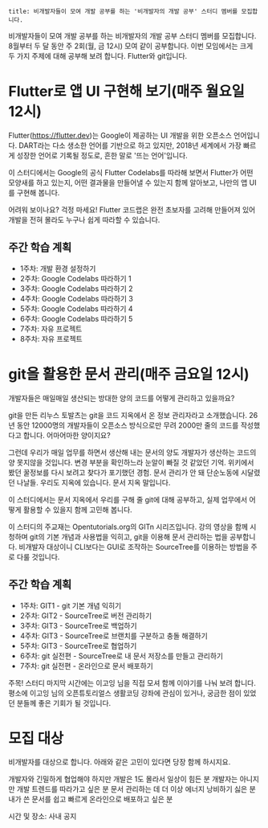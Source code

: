 ```
title: 비개발자들이 모여 개발 공부를 하는 '비개발자의 개발 공부' 스터디 멤버를 모집합니다.
```

비개발자들이 모여 개발 공부를 하는 비개발자의 개발 공부 스터디 멤버를 모집합니다. 
​
8월부터 두 달 동안 주 2회(월, 금 12시) 모여 같이 공부합니다.
이번 모임에서는 크게 두 가지 주제에 대해 공부해 보려 합니다. Flutter와 git입니다. 

# Flutter로 앱 UI 구현해 보기(매주 월요일 12시)

Flutter(https://flutter.dev)는 Google이 제공하는 UI 개발을 위한 오픈소스 언어입니다. DART라는 다소 생소한 언어를 기반으로 하고 있지만, 2018년 세계에서 가장 빠르게 성장한 언어로 기록될 정도로, 흔한 말로 '뜨는 언어'입니다.

이 스터디에서는 Google의 공식 Flutter Codelabs를 따라해 보면서 Flutter가 어떤 모양새를 하고 있는지, 어떤 결과물을 만들어낼 수 있는지 함께 알아보고, 나만의 앱 UI를 구현해 봅니다. 

어려워 보이나요? 걱정 마세요! Flutter 코드랩은 완전 초보자를 고려해 만들어져 있어 개발을 전혀 몰라도 누구나 쉽게 따라할 수 있습니다.  

## 주간 학습 계획

- 1주차: 개발 환경 설정하기
- 2주차: Google Codelabs 따라하기 1
- 3주차: Google Codelabs 따라하기 2
- 4주차: Google Codelabs 따라하기 3
- 5주차: Google Codelabs 따라하기 4
- 6주차: Google Codelabs 따라하기 5
- 7주차: 자유 프로젝트
- 8주차: 자유 프로젝트

# git을 활용한 문서 관리(매주 금요일 12시)

개발자들은 매일매일 생산되는 방대한 양의 코드를 어떻게 관리하고 있을까요? 

git을 만든 리누스 토발츠는 git을 코드 지옥에서 온 정보 관리자라고 소개했습니다. 26년 동안 12000명의 개발자들이 오픈소스 방식으로만 무려 2000만 줄의 코드를 작성했다고 합니다. 어마어마한 양이지요? 

그런데 우리가 매일 업무를 하면서 생산해 내는 문서의 양도 개발자가 생산하는 코드의 양 못지않을 것입니다. 변경 부분을 확인하느라 눈알이 빠질 것 같았던 기억. 위키에서 봤던 꿀정보를 다시 보려고 찾다가 포기했던 경험. 문서 관리가 안 돼 단순노동에 시달렸던 나날들. 우리도 지옥에 있습니다. 문서 지옥 말입니다.

이 스터디에서는 문서 지옥에서 우리를 구해 줄 git에 대해 공부하고, 실제 업무에서 어떻게 활용할 수 있을지 함께 고민해 봅니다. 

이 스터디의 주교재는 Opentutorials.org의 GITn 시리즈입니다. 강의 영상을 함께 시청하며 git의 기본 개념과 사용법을 익히고, git을 이용해 문서 관리하는 법을 공부합니다. 비개발자 대상이니 CLI보다는 GUI로 조작하는 SourceTree를 이용하는 방법을 주로 다룰 것입니다.

## 주간 학습 계획

- 1주차: GIT1 - git 기본 개념 익히기 
- 2주차: GIT2 - SourceTree로 버전 관리하기
- 3주차: GIT3 - SourceTree로 백업하기
- 4주차: GIT3 - SourceTree로 브랜치를 구분하고 충돌 해결하기
- 5주차: GIT3 - SourceTree로 협업하기
- 6주차: git 실전편 - SourceTree로 내 문서 저장소를 만들고 관리하기
- 7주차: git 실전편 - 온라인으로 문서 배포하기

주목! 스터디 마지막 시간에는 이고잉 님을 직접 모셔 함께 이야기를 나눠 보려 합니다.
​평소에 이고잉 님의 오픈튜토리얼스 생활코딩 강좌에 관심이 있거나, 궁금한 점이 있었던 분들께 좋은 기회가 될 것입니다.​
​
​
# 모집 대상

비개발자를 대상으로 합니다. 아래와 같은 고민이 있다면 당장 함께 하시지요. 

개발자와 긴밀하게 협업해야 하지만 개발은 1도 몰라서 일상이 힘든 분
개발자는 아니지만 개발 트렌드를 따라가고 싶은 분
문서 관리하는 데 더 이상 에너지 낭비하기 싫은 분
내가 쓴 문서를 쉽고 빠르게 온라인으로 배포하고 싶은 분

시간 및 장소: 사내 공지


